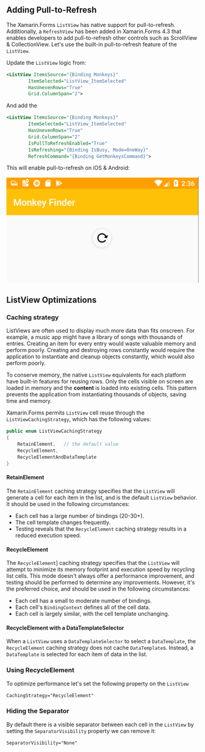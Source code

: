 ## Adding Pull-to-Refresh

The Xamarin.Forms `ListView` has native support for pull-to-refresh. Additionally, a `RefreshView` has been added in Xamarin.Forms 4.3 that enables developers to add pull-to-refresh other controls such as ScrollView & CollectionView. Let's use the built-in pull-to-refresh feature of the `ListView`.

Update the `ListView` logic from:

```xml
<ListView ItemsSource="{Binding Monkeys}"
        ItemSelected="ListView_ItemSelected"
        HasUnevenRows="True"
        Grid.ColumnSpan="2">
```

And add the 

```xml
<ListView ItemsSource="{Binding Monkeys}"
        ItemSelected="ListView_ItemSelected"
        HasUnevenRows="True"
        Grid.ColumnSpan="2"
        IsPullToRefreshEnabled="True"
        IsRefreshing="{Binding IsBusy, Mode=OneWay}"
        RefreshCommand="{Binding GetMonkeysCommand}">
```

This will enable pull-to-refresh on iOS & Android:

![](../Art/PullToRefresh.PNG)

## ListView Optimizations

### Caching strategy

ListViews are often used to display much more data than fits onscreen. For example, a music app might have a library of songs with thousands of entries. Creating an item for every entry would waste valuable memory and perform poorly. Creating and destroying rows constantly would require the application to instantiate and cleanup objects constantly, which would also perform poorly.

To conserve memory, the native `ListView` equivalents for each platform have built-in features for reusing rows. Only the cells visible on screen are loaded in memory and the **content** is loaded into existing cells. This pattern prevents the application from instantiating thousands of objects, saving time and memory.

Xamarin.Forms permits `ListView` cell reuse through the `ListViewCachingStrategy`, which has the following values:

```csharp
public enum ListViewCachingStrategy
{
    RetainElement,   // the default value
    RecycleElement,
    RecycleElementAndDataTemplate
}
```

#### RetainElement

The `RetainElement` caching strategy specifies that the `ListView` will generate a cell for each item in the list, and is the default `ListView` behavior. It should be used in the following circumstances:

- Each cell has a large number of bindings (20-30+).
- The cell template changes frequently.
- Testing reveals that the `RecycleElement` caching strategy results in a reduced execution speed.


#### RecycleElement

The `RecycleElement`] caching strategy specifies that the `ListView` will attempt to minimize its memory footprint and execution speed by recycling list cells. This mode doesn't always offer a performance improvement, and testing should be performed to determine any improvements. However, it's the preferred choice, and should be used in the following circumstances:

- Each cell has a small to moderate number of bindings.
- Each cell's `BindingContext` defines all of the cell data.
- Each cell is largely similar, with the cell template unchanging.

#### RecycleElement with a DataTemplateSelector

When a `ListView` uses a `DataTemplateSelector` to select a `DataTemplate`, the `RecycleElement` caching strategy does not cache `DataTemplate`s. Instead, a `DataTemplate` is selected for each item of data in the list.

### Using RecycleElement

To optimize performance let's set the following property on the `ListView`

```xml
CachingStrategy="RecycleElement"
```

### Hiding the Separator

By default there is a visible separator between each cell in the `ListView` by setting the `SeparatorVisibility` property we can remove it:

```xml
SeparatorVisibility="None"
```